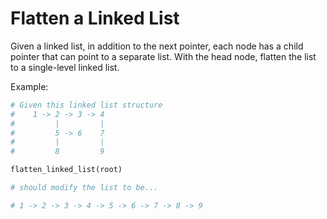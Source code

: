 # Flatten a Linked List

Given a linked list, in addition to the next pointer, each node has a child pointer that can point to a separate list. With the head node, flatten the list to a single-level linked list.

Example:
```python
# Given this linked list structure
#    1 -> 2 -> 3 -> 4
#         |         |
#         5 -> 6    7
#         |         |
#         8         9

flatten_linked_list(root)

# should modify the list to be...

# 1 -> 2 -> 3 -> 4 -> 5 -> 6 -> 7 -> 8 -> 9
```
